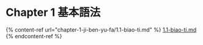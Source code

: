 # Chapter 1 基本語法

{% content-ref url="chapter-1-ji-ben-yu-fa/1.1-biao-ti.md" %}
[1.1-biao-ti.md](chapter-1-ji-ben-yu-fa/1.1-biao-ti.md)
{% endcontent-ref %}
